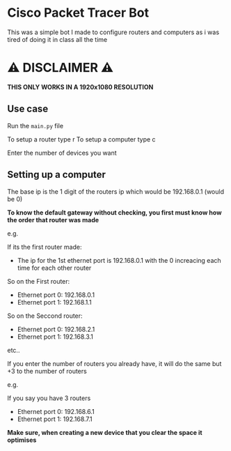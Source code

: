 # Cisco Packet Tracer Bot
This was a simple bot I made to configure routers and computers as i was tired of doing it in class all the time

# ⚠ DISCLAIMER ⚠
**THIS ONLY WORKS IN A 1920x1080 RESOLUTION**

## Use case
Run the `main.py` file

To setup a router type r
To setup a computer type c

Enter the number of devices you want

## Setting up a computer

The base ip is the 1 digit of the routers ip which would be 192.168.0.1 (would be 0)

**To know the default gateway without checking, you first must know how the order that router was made**

e.g.

If its the first router made:

- The ip for the 1st ethernet port is 192.168.0.1 with the 0 increacing each time for each other router

So on the First router:

- Ethernet port 0: 192.168.0.1
- Ethernet port 1: 192.168.1.1

So on the Seccond router:

- Ethernet port 0: 192.168.2.1
- Ethernet port 1: 192.168.3.1

etc..

If you enter the number of routers you already have, it will do the same but +3 to the number of routers

e.g.

If you say you have 3 routers

- Ethernet port 0: 192.168.6.1
- Ethernet port 1: 192.168.7.1

**Make sure, when creating a new device that you clear the space it optimises**
